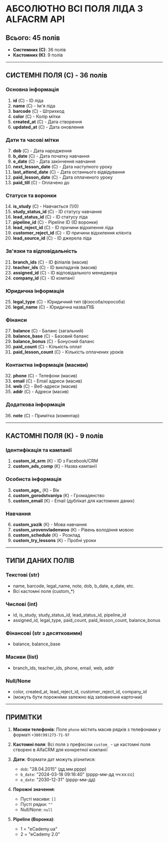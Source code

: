 # АБСОЛЮТНО ВСІ ПОЛЯ ЛІДА З ALFACRM API

## Всього: 45 полів
- **Системних (С)**: 36 полів
- **Кастомних (К)**: 9 полів

---

## СИСТЕМНІ ПОЛЯ (С) - 36 полів

### Основна інформація
1. **id** (С) - ID ліда
2. **name** (С) - Ім'я ліда
3. **barcode** (С) - Штрихкод
4. **color** (С) - Колір мітки
5. **created_at** (С) - Дата створення
6. **updated_at** (С) - Дата оновлення

### Дати та часові мітки
7. **dob** (С) - Дата народження
8. **b_date** (С) - Дата початку навчання
9. **e_date** (С) - Дата закінчення навчання
10. **next_lesson_date** (С) - Дата наступного уроку
11. **last_attend_date** (С) - Дата останнього відвідування
12. **paid_lesson_date** (С) - Дата оплаченого уроку
13. **paid_till** (С) - Оплачено до

### Статуси та воронки
14. **is_study** (С) - Навчається (1/0)
15. **study_status_id** (С) - ID статусу навчання
16. **lead_status_id** (С) - ID статусу ліда
17. **pipeline_id** (С) - Pipeline ID (ID воронки)
18. **lead_reject_id** (С) - ID причини відхилення ліда
19. **customer_reject_id** (С) - ID причини відхилення клієнта
20. **lead_source_id** (С) - ID джерела ліда

### Зв'язки та відповідальність
21. **branch_ids** (С) - ID філіалів (масив)
22. **teacher_ids** (С) - ID викладачів (масив)
23. **assigned_id** (С) - ID відповідального менеджера
24. **company_id** (С) - ID компанії

### Юридична інформація
25. **legal_type** (С) - Юридичний тип (фізособа/юрособа)
26. **legal_name** (С) - Юридична назва/ПІБ

### Фінанси
27. **balance** (С) - Баланс (загальний)
28. **balance_base** (С) - Базовий баланс
29. **balance_bonus** (С) - Бонусний баланс
30. **paid_count** (С) - Кількість оплат
31. **paid_lesson_count** (С) - Кількість оплачених уроків

### Контактна інформація (масиви)
32. **phone** (С) - Телефони (масив)
33. **email** (С) - Email адреси (масив)
34. **web** (С) - Веб-адреси (масив)
35. **addr** (С) - Адреси (масив)

### Додаткова інформація
36. **note** (С) - Примітка (коментар)

---

## КАСТОМНІ ПОЛЯ (К) - 9 полів

### Ідентифікація та кампанії
1. **custom_id_srm** (К) - ID з Facebook/CRM
2. **custom_ads_comp** (К) - Назва кампанії

### Особиста інформація
3. **custom_age_** (К) - Вік
4. **custom_gorodstvaniya** (К) - Громадянство
5. **custom_email** (К) - Email (дублікат для кастомних даних)

### Навчання
6. **custom_yazik** (К) - Мова навчання
7. **custom_urovenvladenwoo** (К) - Рівень володіння мовою
8. **custom_schedule** (К) - Розклад
9. **custom_try_lessons** (К) - Пробні уроки

---

## ТИПИ ДАНИХ ПОЛІВ

### Текстові (str)
- name, barcode, legal_name, note, dob, b_date, e_date, etc.
- Всі кастомні поля (custom_*)

### Числові (int)
- id, is_study, study_status_id, lead_status_id, pipeline_id
- assigned_id, legal_type, paid_count, paid_lesson_count, balance_bonus

### Фінансові (str з десятковими)
- balance, balance_base

### Масиви (list)
- branch_ids, teacher_ids, phone, email, web, addr

### Null/None
- color, created_at, lead_reject_id, customer_reject_id, company_id
- (можуть бути порожніми залежно від заповнення карточки)

---

## ПРИМІТКИ

1. **Масиви телефонів**: Поле `phone` містить масив рядків з телефонами у форматі `+380(99)273-71-97`

2. **Кастомні поля**: Всі поля з префіксом `custom_` - це кастомні поля створені в AlfaCRM для конкретної компанії

3. **Дати**: Формати дат можуть різнитися:
   - `dob`: "28.04.2015" (дд.мм.рррр)
   - `b_date`: "2024-03-18 09:16:40" (рррр-мм-дд чч:хх:сс)
   - `e_date`: "2030-12-31" (рррр-мм-дд)

4. **Порожні значення**:
   - Пусті масиви: `[]`
   - Пусті рядки: `""`
   - Null/None: `null`

5. **Pipeline (Воронка)**:
   - 1 = "eCademy.ua"
   - 2 = "eCademy 2.0"
